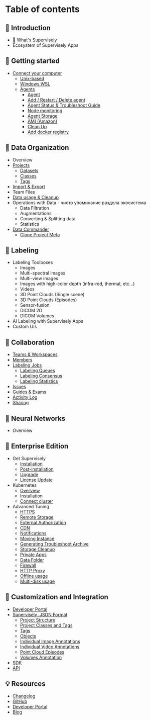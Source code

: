 # Table of contents
## 📌 Introduction
* [🤖 What's Supervisely](README.md)
* Ecosystem of Supervisely Apps

## 📌 Getting started
* [Connect your computer](getting-started/connect-your-computer/README.md)
  * [Unix-based](getting-started/connect-your-computer/unix-based/unix-based.md)
  * [Windows WSL](getting-started/connect-your-computer/windows-wsl/windows-wsl.md)
  * [Agents](getting-started/connect-your-computer/agents/README.md)
      * [Agent](getting-started/connect-your-computer/agents/agent/agent.md)
      * [Add / Restart / Delete agent](getting-started/connect-your-computer/agents/add_delete_node/add_delete_node.md)
      * [Agent Status & Troubleshoot Guide](getting-started/connect-your-computer/agents/status_and_troubleshooting/status.md)
      * [Node monitoring](getting-started/connect-your-computer/agents/manage/manage.md)
      * [Agent Storage](getting-started/connect-your-computer/agents/agent-storage/agent-storage.md)
      * [AMI (Amazon)](getting-started/connect-your-computer/agents/ami/README.md)
      * [Clean Up](getting-started/connect-your-computer/agents/clean_up/clean_up.md)
      * [Add docker registry](getting-started/connect-your-computer/agents/custom-docker-registry/README.md)

## 📂 Data Organization
* Overview 
* [Projects](data-organization/project/projects.md)
    * [Datasets](data-organization/project/datasets.md)
    * [Classes](data-organization/project/classes.md)
    * [Tags](data-organization/project/tags.md)
* [Import & Export](data-organization/import-export.md)
* Team Files
* [Data usage & Cleanup](data-organization/storage/README.md)
* Operations with Data - чисто упоминание раздела экосистема
  * Data Filtration
  * Augmentations
  * Converting & Splitting data
  * Statistics
* [Data Commander](data-manipulation/data-commander/README.md)
    * [Clone Project Meta](data-manipulation/data-commander/clone-meta.md)

## 📝 Labeling

* Labeling Toolboxes 
  * Images
  * Multi-spectral images
  * Multi-view images
  * Images with high-color depth (infra-red, thermal, etc…)
  * Videos
  * 3D Point Clouds (Single scene)
  * 3D Point Clouds (Episodes)
  * Sensor-fusion
  * DICOM 2D
  * DICOM Volumes
* AI Labeling with Supervisely Apps
* Custom UIs

## 🤝 Collaboration

* [Teams & Workspaces](collaboration/teams.md)
* [Members](collaboration/members.md)
* [Labeling Jobs](labeling/jobs/README.md)
  * [Labeling Queues](labeling/jobs/Labeling-Queues.md)
  * [Labeling Consensus](labeling/jobs/Labeling-consensus.md)
  * [Labeling Statistics](labeling/jobs/Labeling-Statistics.md)
* [Issues](labeling/issues/README.md)
* [Guides & Exams](labeling/exams/README.md)
* [Activity Log](collaboration/Activity-Log.md)
* [Sharing](collaboration/sharing.md)



## 🔮 Neural Networks

* Overview


## 👔 Enterprise Edition

* Get Supervisely
    * [Installation](enterprise/installation/README.md)
    * [Post-installation](enterprise/post-installation/README.md)
    * [Upgrade](enterprise/update/upgrade.md)
    * [License Update](enterprise/updating-the-license/README.md)
* Kubernetes
    * [Overview](enterprise/kubernetes/overview.md)
    * [Installation](enterprise/kubernetes/installation.md)
    * [Connect cluster](enterprise/kubernetes/agent.md)
* Advanced Tuning
    * [HTTPS](enterprise/https/index.md)
    * [Remote Storage](enterprise/s3/README.md)
    * [External Authorization](enterprise/auth/index.md)
    * [CDN](enterprise/cdn/README.md)
    * [Notifications](enterprise/notifications/README.md)
    * [Moving Instance](enterprise/moving/README.md)
    * [Generating Troubleshoot Archive](enterprise/troubleshoot/generating_ts_archive.md)
    * [Storage Cleanup](enterprise/cleanup/README.md)
    * [Private Apps](enterprise/private-apps/README.md)
    * [Data Folder](enterprise/data-folder/README.md)
    * [Firewall](enterprise/firewall/README.md)
    * [HTTP Proxy](enterprise/http-proxy/README.md)
    * [Offline usage](enterprise/offline-usage/README.md)
    * [Multi-disk usage](enterprise/multi-disk/README.md)

## 🔧 Customization and Integration 

* [Developer Portal](https://developer.supervisely.com/)
* [Supervisely .JSON Format](data-organization/Annotation-JSON-format/00_ann_format_navi.md)
    * [Project Structure](data-organization/Annotation-JSON-format/01_Project_Structure_new.md)
    * [Project Classes and Tags](data-organization/Annotation-JSON-format/Project_Classes_And_Tags.md)
    * [Tags](data-organization/Annotation-JSON-format/Supervisely_format_tags.md)
    * [Objects](data-organization/Annotation-JSON-format/Supervisely_Format_objects.md)
    * [Individual Image Annotations](data-organization/Annotation-JSON-format/Supervisely_format_images.md)
    * [Individual Video Annotations](data-organization/Annotation-JSON-format/06_Supervisely_format_videos.md)
    * [Point Cloud Episodes](data-organization/Annotation-JSON-format/07_Supervisely_format_pointcloud_episode.md)
    * [Volumes Annotation](data-organization/Annotation-JSON-format/08_Supervisely_format_volume.md)
* [SDK](https://supervisely.readthedocs.io/en/latest/sdk_packages.html)
* [API](https://api.docs.supervisely.com)
  
## 💡 Resources

* [Changelog](https://app.supervisely.com/changelog)
* [GitHub](https://github.com/supervisely/supervisely)
* [Developer Portal](https://developer.supervisely.com)
* [Blog](https://medium.com/@supervisely)
